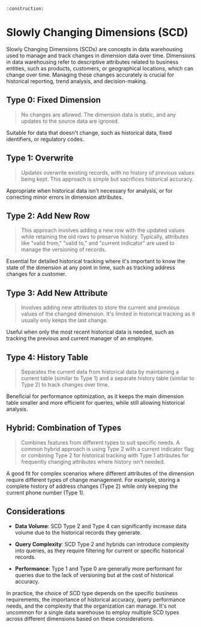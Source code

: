 ```admonish warning title="Page under construction"
:construction:
```

# Slowly Changing Dimensions (SCD)

Slowly Changing Dimensions (SCDs) are concepts in data warehousing used to manage and track changes in dimension data over time. Dimensions in data warehousing refer to descriptive attributes related to business entities, such as products, customers, or geographical locations, which can change over time. Managing these changes accurately is crucial for historical reporting, trend analysis, and decision-making.

## Type 0: Fixed Dimension
>
> No changes are allowed. The dimension data is static, and any updates to the source data are ignored.

Suitable for data that doesn't change, such as historical data, fixed identifiers, or regulatory codes.

## Type 1: Overwrite
>
> Updates overwrite existing records, with no history of previous values being kept. This approach is simple but sacrifices historical accuracy.

Appropriate when historical data isn't necessary for analysis, or for correcting minor errors in dimension attributes.

## Type 2: Add New Row
>
> This approach involves adding a new row with the updated values while retaining the old rows to preserve history. Typically, attributes like "valid from," "valid to," and "current indicator" are used to manage the versioning of records.

Essential for detailed historical tracking where it's important to know the state of the dimension at any point in time, such as tracking address changes for a customer.

## Type 3: Add New Attribute
>
> Involves adding new attributes to store the current and previous values of the changed dimension. It's limited in historical tracking as it usually only keeps the last change.

Useful when only the most recent historical data is needed, such as tracking the previous and current manager of an employee.

## Type 4: History Table
>
> Separates the current data from historical data by maintaining a current table (similar to Type 1) and a separate history table (similar to Type 2) to track changes over time.

Beneficial for performance optimization, as it keeps the main dimension table smaller and more efficient for queries, while still allowing historical analysis.

## Hybrid: Combination of Types
>
> Combines features from different types to suit specific needs. A common hybrid approach is using Type 2 with a current indicator flag or combining Type 2 for historical tracking with Type 1 attributes for frequently changing attributes where history isn't needed.

A good fit for complex scenarios where different attributes of the dimension require different types of change management. For example, storing a complete history of address changes (Type 2) while only keeping the current phone number (Type 1).

## Considerations

* **Data Volume**:
  SCD Type 2 and Type 4 can significantly increase data volume due to the historical records they generate.

* **Query Complexity**:
  SCD Type 2 and hybrids can introduce complexity into queries, as they require filtering for current or specific historical records.

* **Performance**:
  Type 1 and Type 0 are generally more performant for queries due to the lack of versioning but at the cost of historical accuracy.

In practice, the choice of SCD type depends on the specific business requirements, the importance of historical accuracy, query performance needs, and the complexity that the organization can manage. It's not uncommon for a single data warehouse to employ multiple SCD types across different dimensions based on these considerations.

